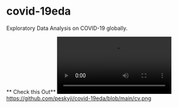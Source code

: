 # covid-19eda
Exploratory Data Analysis on COVID-19 globally.

** Check this Out**
![screencast](https://github.com/peskyji/covid-19eda/blob/main/screencast/app_screencast.mp4)
https://github.com/peskyji/covid-19eda/blob/main/cv.png


